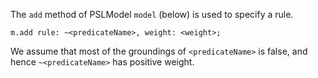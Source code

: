 The `add` method of PSLModel `model` (below) is used to specify a rule.

`m.add rule: ~<predicateName>, weight: <weight>;`

We assume that most of the groundings of `<predicateName>` is false, and hence `~<predicateName>` has positive weight.
